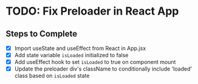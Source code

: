 # TODO: Fix Preloader in React App

## Steps to Complete
- [x] Import useState and useEffect from React in App.jsx
- [x] Add state variable `isLoaded` initialized to false
- [x] Add useEffect hook to set `isLoaded` to true on component mount
- [x] Update the preloader div's className to conditionally include 'loaded' class based on `isLoaded` state
